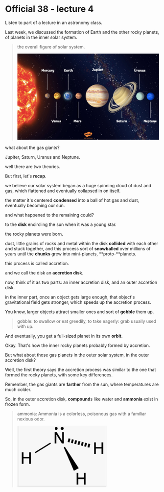 # Official 38 - lecture 4

Listen to part of a lecture in an astronomy class. 

Last week, we discussed the formation of Earth and the other rocky planets, of planets  in the inner solar system. 

> the overall figure of solar system.
>
> ![image-20220615200812880](Official%2038%20-%20lecture%204.assets/image-20220615200812880.png)

what about the gas giants? 

Jupiter, Saturn, Uranus and Neptune.

well there are two theories.

But first, let's **recap**.

we believe our solar system began as a huge spinning cloud of dust and gas, which flattened and eventually collapsed in on itself.

the matter it's centered **condensed** into a ball of hot gas and dust, eventually becoming our sun.  

and what happened to the remaining could?

to the **disk** encircling the sun when it was a young star.

the rocky planets were born.

dust, little grains of rocks and metal within the disk **collided** with each other and stuck together, and this process sort of **snowballed** over millions of years until the **chunks** grew into mini-planets, **proto-**planets. 

this process is called accretion.

and we call the disk an **accretion disk**.

now, think of it as two parts: an inner accretion disk, and an outer accretion disk.

in the inner part, once an object gets large enough, that object's gravitational field gets stronger, which speeds up the accretion process. 

You know, larger objects attract smaller ones and sort of **gobble** them up.

> gobble: to swallow or eat greedily, to take eagerly: grab usually used with up. 

And eventually, you get a full-sized planet in its own **orbit**.

Okay. That's how the inner rocky planets probably formed by accretion.

But what about those gas planets in the outer solar system, in the outer accretion disk?

Well, the first theory says the accretion process was similar to the one that formed the rocky planets, with some key differences.

Remember, the gas giants are **farther** from the sun, where temperatures are much colder.

So, in the outer accretion disk, **compound**s like water and **ammonia** exist in frozen form.

> ammonia: Ammonia is a colorless, poisonous gas with a familiar noxious odor. 
>
> ![image-20220616001822435](Official%2038%20-%20lecture%204.assets/image-20220616001822435.png)
